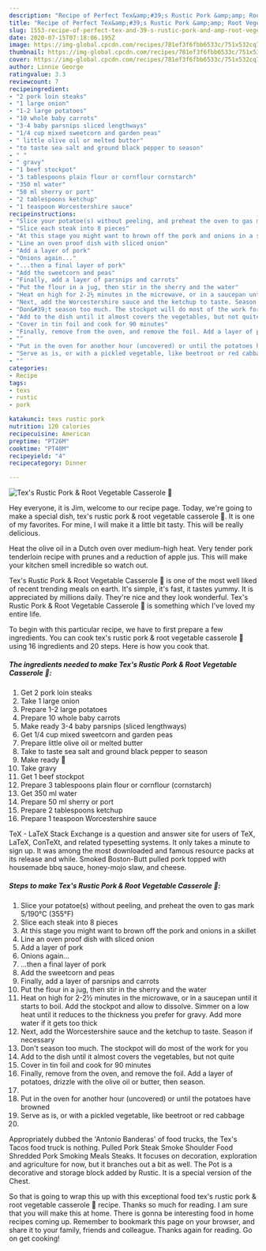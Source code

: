 ```yaml
---
description: "Recipe of Perfect Tex&amp;#39;s Rustic Pork &amp;amp; Root Vegetable Casserole 🐷"
title: "Recipe of Perfect Tex&amp;#39;s Rustic Pork &amp;amp; Root Vegetable Casserole 🐷"
slug: 1553-recipe-of-perfect-tex-and-39-s-rustic-pork-and-amp-root-vegetable-casserole
date: 2020-07-15T07:18:06.195Z
image: https://img-global.cpcdn.com/recipes/781ef3f6fbb6533c/751x532cq70/texs-rustic-pork-root-vegetable-casserole-🐷-recipe-main-photo.jpg
thumbnail: https://img-global.cpcdn.com/recipes/781ef3f6fbb6533c/751x532cq70/texs-rustic-pork-root-vegetable-casserole-🐷-recipe-main-photo.jpg
cover: https://img-global.cpcdn.com/recipes/781ef3f6fbb6533c/751x532cq70/texs-rustic-pork-root-vegetable-casserole-🐷-recipe-main-photo.jpg
author: Linnie George
ratingvalue: 3.3
reviewcount: 7
recipeingredient:
- "2 pork loin steaks"
- "1 large onion"
- "1-2 large potatoes"
- "10 whole baby carrots"
- "3-4 baby parsnips sliced lengthways"
- "1/4 cup mixed sweetcorn and garden peas"
- " little olive oil or melted butter"
- "to taste sea salt and ground black pepper to season"
- " "
- " gravy"
- "1 beef stockpot"
- "3 tablespoons plain flour or cornflour cornstarch"
- "350 ml water"
- "50 ml sherry or port"
- "2 tablespoons ketchup"
- "1 teaspoon Worcestershire sauce"
recipeinstructions:
- "Slice your potatoe(s) without peeling, and preheat the oven to gas mark 5/190°C (355°F)"
- "Slice each steak into 8 pieces"
- "At this stage you might want to brown off the pork and onions in a skillet"
- "Line an oven proof dish with sliced onion"
- "Add a layer of pork"
- "Onions again..."
- "...then a final layer of pork"
- "Add the sweetcorn and peas"
- "Finally, add a layer of parsnips and carrots"
- "Put the flour in a jug, then stir in the sherry and the water"
- "Heat on high for 2-2½ minutes in the microwave, or in a saucepan until it starts to boil. Add the stockpot and allow to dissolve. Simmer on a low heat until it reduces to the thickness you prefer for gravy. Add more water if it gets too thick"
- "Next, add the Worcestershire sauce and the ketchup to taste. Season if necessary"
- "Don&#39;t season too much. The stockpot will do most of the work for you"
- "Add to the dish until it almost covers the vegetables, but not quite"
- "Cover in tin foil and cook for 90 minutes"
- "Finally, remove from the oven, and remove the foil. Add a layer of potatoes, drizzle with the olive oil or butter, then season."
- ""
- "Put in the oven for another hour (uncovered) or until the potatoes have browned"
- "Serve as is, or with a pickled vegetable, like beetroot or red cabbage"
- ""
categories:
- Recipe
tags:
- texs
- rustic
- pork

katakunci: texs rustic pork 
nutrition: 120 calories
recipecuisine: American
preptime: "PT26M"
cooktime: "PT40M"
recipeyield: "4"
recipecategory: Dinner

---
```



![Tex&#39;s Rustic Pork &amp; Root Vegetable Casserole 🐷](https://img-global.cpcdn.com/recipes/781ef3f6fbb6533c/751x532cq70/texs-rustic-pork-root-vegetable-casserole-🐷-recipe-main-photo.jpg)

Hey everyone, it is Jim, welcome to our recipe page. Today, we're going to make a special dish, tex&#39;s rustic pork &amp; root vegetable casserole 🐷. It is one of my favorites. For mine, I will make it a little bit tasty. This will be really delicious.

Heat the olive oil in a Dutch oven over medium-high heat. Very tender pork tenderloin recipe with prunes and a reduction of apple jus. This will make your kitchen smell incredible so watch out.

Tex&#39;s Rustic Pork &amp; Root Vegetable Casserole 🐷 is one of the most well liked of recent trending meals on earth. It's simple, it's fast, it tastes yummy. It is appreciated by millions daily. They're nice and they look wonderful. Tex&#39;s Rustic Pork &amp; Root Vegetable Casserole 🐷 is something which I've loved my entire life.


To begin with this particular recipe, we have to first prepare a few ingredients. You can cook tex&#39;s rustic pork &amp; root vegetable casserole 🐷 using 16 ingredients and 20 steps. Here is how you cook that.

<!--inarticleads1-->

##### The ingredients needed to make Tex&#39;s Rustic Pork &amp; Root Vegetable Casserole 🐷:

1. Get 2 pork loin steaks
1. Take 1 large onion
1. Prepare 1-2 large potatoes
1. Prepare 10 whole baby carrots
1. Make ready 3-4 baby parsnips (sliced lengthways)
1. Get 1/4 cup mixed sweetcorn and garden peas
1. Prepare  little olive oil or melted butter
1. Take to taste sea salt and ground black pepper to season
1. Make ready  🔽
1. Take  gravy
1. Get 1 beef stockpot
1. Prepare 3 tablespoons plain flour or cornflour (cornstarch)
1. Get 350 ml water
1. Prepare 50 ml sherry or port
1. Prepare 2 tablespoons ketchup
1. Prepare 1 teaspoon Worcestershire sauce


TeX - LaTeX Stack Exchange is a question and answer site for users of TeX, LaTeX, ConTeXt, and related typesetting systems. It only takes a minute to sign up. It was among the most downloaded and famous resource packs at its release and while. Smoked Boston-Butt pulled pork topped with housemade bbq sauce, honey-mojo slaw, and cheese. 

<!--inarticleads2-->

##### Steps to make Tex&#39;s Rustic Pork &amp; Root Vegetable Casserole 🐷:

1. Slice your potatoe(s) without peeling, and preheat the oven to gas mark 5/190°C (355°F)
1. Slice each steak into 8 pieces
1. At this stage you might want to brown off the pork and onions in a skillet
1. Line an oven proof dish with sliced onion
1. Add a layer of pork
1. Onions again...
1. ...then a final layer of pork
1. Add the sweetcorn and peas
1. Finally, add a layer of parsnips and carrots
1. Put the flour in a jug, then stir in the sherry and the water
1. Heat on high for 2-2½ minutes in the microwave, or in a saucepan until it starts to boil. Add the stockpot and allow to dissolve. Simmer on a low heat until it reduces to the thickness you prefer for gravy. Add more water if it gets too thick
1. Next, add the Worcestershire sauce and the ketchup to taste. Season if necessary
1. Don&#39;t season too much. The stockpot will do most of the work for you
1. Add to the dish until it almost covers the vegetables, but not quite
1. Cover in tin foil and cook for 90 minutes
1. Finally, remove from the oven, and remove the foil. Add a layer of potatoes, drizzle with the olive oil or butter, then season.
1. 
1. Put in the oven for another hour (uncovered) or until the potatoes have browned
1. Serve as is, or with a pickled vegetable, like beetroot or red cabbage
1. 


Appropriately dubbed the &#39;Antonio Banderas&#39; of food trucks, the Tex&#39;s Tacos food truck is nothing. Pulled Pork Steak Smoke Shoulder Food Shredded Pork Smoking Meals Steaks. It focuses on decoration, exploration and agriculture for now, but it branches out a bit as well. The Pot is a decorative and storage block added by Rustic. It is a special version of the Chest. 

So that is going to wrap this up with this exceptional food tex&#39;s rustic pork &amp; root vegetable casserole 🐷 recipe. Thanks so much for reading. I am sure that you will make this at home. There is gonna be interesting food in home recipes coming up. Remember to bookmark this page on your browser, and share it to your family, friends and colleague. Thanks again for reading. Go on get cooking!

